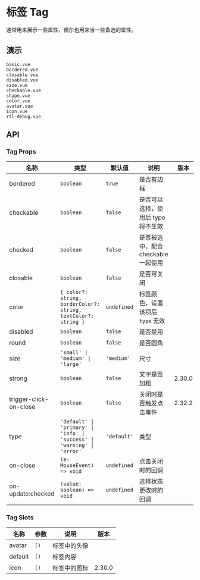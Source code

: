 # 标签 Tag

通常用来展示一些属性，偶尔也用来当一些备选的属性。

## 演示

```demo
basic.vue
bordered.vue
closable.vue
disabled.vue
size.vue
checkable.vue
shape.vue
color.vue
avatar.vue
icon.vue
rtl-debug.vue
```

## API

### Tag Props

| 名称 | 类型 | 默认值 | 说明 | 版本 |
| --- | --- | --- | --- | --- |
| bordered | `boolean` | `true` | 是否有边框 |  |
| checkable | `boolean` | `false` | 是否可以选择，使用后 type 将不生效 |  |
| checked | `boolean` | `false` | 是否被选中，配合 checkable 一起使用 |  |
| closable | `boolean` | `false` | 是否可关闭 |  |
| color | `{ color?: string, borderColor?: string, textColor?: string }` | `undefined` | 标签颜色，设置该项后 `type` 无效 |  |
| disabled | `boolean` | `false` | 是否禁用 |  |
| round | `boolean` | `false` | 是否圆角 |  |
| size | `'small' \| 'medium' \| 'large'` | `'medium'` | 尺寸 |  |
| strong | `boolean` | `false` | 文字是否加粗 | 2.30.0 |
| trigger-click-on-close | `boolean` | `false` | 关闭时是否触发点击事件 | 2.32.2 |
| type | `'default' \| 'primary' \| 'info' \| 'success' \| 'warning' \| 'error'` | `'default'` | 类型 |
| on-close | `(e: MouseEvent) => void` | `undefined` | 点击关闭时的回调 |
| on-update:checked | `(value: boolean) => void` | `undefined` | 选择状态更改时的回调 |

### Tag Slots

| 名称    | 参数 | 说明         | 版本   |
| ------- | ---- | ------------ | ------ |
| avatar  | `()` | 标签中的头像 |        |
| default | `()` | 标签内容     |        |
| icon    | `()` | 标签中的图标 | 2.30.0 |
